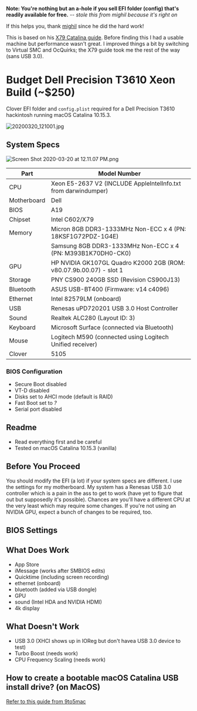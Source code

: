 **Note: You're nothing but an a-hole if you sell EFI folder (config) that's readily available for free.** -- *stole this from mighil because it's right on*

If this helps you, thank [mighil](https://github.com/mighildotcom) since he did the hard work!

This is based on his [X79 Catalina guide](https://github.com/mighildotcom/X79-Hackintosh-Catalina). Before finding this I had a usable machine but performance wasn't great. I improved things a bit by switching to Virtual SMC and OcQuirks; the X79 guide took me the rest of the way (sans USB 3.0).

# Budget Dell Precision T3610 Xeon Build (~$250)

Clover EFI folder and `config.plist` required for a Dell Precision T3610 hackintosh running macOS Catalina 10.15.3.

![20200320_121001.jpg](:/f376740df62046aeaa33ec76d3cc3f72)

## System Specs

![Screen Shot 2020-03-20 at 12.11.07 PM.png](:/0422a486fac4410295201322c0355091)

| Part        | Model Number
| ---         | ---
| CPU         | Xeon E5-2637 V2 (INCLUDE AppleIntelInfo.txt from darwindumper)
| Motherboard | Dell 
| BIOS        | A19
| Chipset     | Intel C602/X79
| Memory      | Micron 8GB DDR3-1333MHz Non-ECC x 4 (PN: 18KSF1G72PDZ-1G4E)
|             | Samsung 8GB DDR3-1333MHz Non-ECC x 4 (PN: M393B1K70DH0-CK0)
| GPU         | HP NVIDIA GK107GL Quadro K2000 2GB (ROM: v80.07.9b.00.07) - slot 1
| Storage     | PNY CS900 240GB SSD (Revision CS900J13)
| Bluetooth   | ASUS USB-BT400 (Firmware: v14 c4096)
| Ethernet    | Intel 82579LM (onboard)
| USB         | Renesas uPD720201 USB 3.0 Host Controller
| Sound       | Realtek ALC280 (Layout ID: 3)
| Keyboard    | Microsoft Surface (connected via Bluetooth)
| Mouse       | Logitech M590 (connected using Logitech Unified receiver)
| Clover      | 5105

### BIOS Configuration

- Secure Boot disabled
- VT-D disabled
- Disks set to AHCI mode (default is RAID)
- Fast Boot set to _?_
- Serial port disabled

## Readme

- Read everything first and be careful
- Tested on macOS Catalina 10.15.3 (vanilla)

## Before You Proceed

You should modify the EFI (a lot) if your system specs are different. I use the settings for my motherboard. My system has a Renesas USB 3.0 controller which is a pain in the ass to get to work (have yet to figure that out but supposedly it's possible). Chances are you'll have a different CPU at the very least which may require some changes. If you're not using an NVIDIA GPU, expect a bunch of changes to be required, too.

## BIOS Settings

## What Does Work

- App Store
- iMessage (works after SMBIOS edits)
- Quicktime (including screen recording)
- ethernet (onboard)
- bluetooth (added via USB dongle)
- GPU
- sound (Intel HDA and NVIDIA HDMI)
- 4k display

## What Doesn't Work

- USB 3.0 (XHCI shows up in IOReg but don't havea USB 3.0 device to test)
- Turbo Boost (needs work)
- CPU Frequency Scaling (needs work)

## How to create a bootable macOS Catalina USB install drive? (on MacOS)

[Refer to this guide from 9to5mac](https://9to5mac.com/2019/06/27/how-to-create-a-bootable-macos-catalina-10-15-usb-install-drive-video/)
